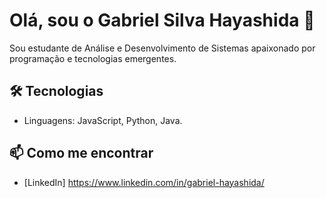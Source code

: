 # Olá, sou o Gabriel Silva Hayashida 👋

Sou estudante de Análise e Desenvolvimento de Sistemas apaixonado por programação e tecnologias emergentes.

## 🛠️ Tecnologias

- Linguagens: JavaScript, Python, Java. 

## 📫 Como me encontrar

- [LinkedIn] https://www.linkedin.com/in/gabriel-hayashida/

